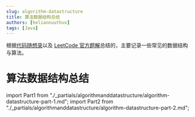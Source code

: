 ```yaml
---
slug: algorithm-datastructure
title: 算法数据结构总结
authors: [heliannuuthus]
tags: [Java]
---
```


根据[代码随想录](https://programmercarl.com/)以及 [LeetCode 官方题解](https://leetcode.cn/problemset/all/)总结的，主要记录一些常见的数据结构与算法。

<!-- truncate -->

# 算法数据结构总结

import Part1 from "./\_partials/algorithmanddatastructure/algorithm-datastructure-part-1.md";
import Part2 from "./\_partials/algorithmanddatastructure/algorithm-datastructure-part-2.md";

<Part1 />
<Part2 />
